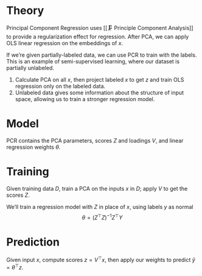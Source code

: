 # Theory
Principal Component Regression uses [[🗜️ Principle Component Analysis]] to provide a regularization effect for regression. After PCA, we can apply OLS linear regression on the embeddings of $x$.

If we’re given partially-labeled data, we can use PCR to train with the labels. This is an example of semi-supervised learning, where our dataset is partially unlabeled.
1. Calculate PCA on all $x$, then project labeled $x$ to get $z$ and train OLS regression only on the labeled data.
2. Unlabeled data gives some information about the structure of input space, allowing us to train a stronger regression model.

# Model
PCR contains the PCA parameters, scores $Z$ and loadings $V$, and linear regression weights $\theta$.

# Training
Given training data $D$, train a PCA on the inputs $x$ in $D$; apply $V$ to get the scores $Z$.

We’ll train a regression model with $Z$ in place of $x$, using labels $y$ as normal
$$ \theta = (Z^\top Z)^{-1}Z^\top Y $$

# Prediction
Given input $x$, compute scores $z = V^\top x$, then apply our weights to predict $\hat{y} = \theta^\top z$.